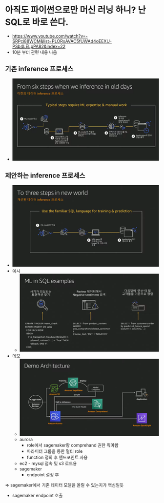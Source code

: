# 아직도 파이썬으로만 머신 러닝 하니? 난 SQL로 바로 쓴다.
- https://www.youtube.com/watch?v=-SRPci88WCM&list=PLORxAVAC5fUWAd4oEEXU-PSb4LELpPA82&index=22
- 10분 부터 관련 내용 나옴


## 기존 inference 프로세스
- ![](2021-07-29-17-51-39.png)

## 제안하는 inference 프로세스
- ![](2021-07-29-17-52-34.png)
- 예시
    - ![](2021-07-29-17-54-16.png)
- 데모
    - ![](2021-07-29-17-55-46.png)
    - aurora
        - role에서 sagemaker랑 comprehand 권한 줘야함
        - 파라미터 그룹을 통한 멀티 role
        - function 정의 후 엔드포인트 사용
    - ec2 - mysql 접속 및 s3 로드용
    - sagemaker
        - endpoint 설정 후 





=> sagemaker에서 기존 데이터 모델을 올릴 수 있는지가 핵심일듯
- sagemaker endpoint 호출





